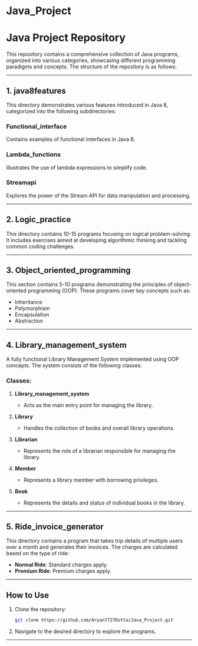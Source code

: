 # Java_Project
# Java Project Repository

This repository contains a comprehensive collection of Java programs, organized into various categories, showcasing different programming paradigms and concepts. The structure of the repository is as follows:

---

## 1. **java8features**
This directory demonstrates various features introduced in Java 8, categorized into the following subdirectories:

### **Functional_interface**
Contains examples of functional interfaces in Java 8.

### **Lambda_functions**
Illustrates the use of lambda expressions to simplify code.

### **Streamapi**
Explores the power of the Stream API for data manipulation and processing.

---

## 2. **Logic_practice**
This directory contains 10-15 programs focusing on logical problem-solving. It includes exercises aimed at developing algorithmic thinking and tackling common coding challenges.

---

## 3. **Object_oriented_programming**
This section contains 5-10 programs demonstrating the principles of object-oriented programming (OOP). These programs cover key concepts such as:
- Inheritance
- Polymorphism
- Encapsulation
- Abstraction

---

## 4. **Library_management_system**
A fully functional Library Management System implemented using OOP concepts. The system consists of the following classes:

### **Classes:**
1. **Library_management_system**
   - Acts as the main entry point for managing the library.

2. **Library**
   - Handles the collection of books and overall library operations.

3. **Librarian**
   - Represents the role of a librarian responsible for managing the library.

4. **Member**
   - Represents a library member with borrowing privileges.

5. **Book**
   - Represents the details and status of individual books in the library.

---

## 5. **Ride_invoice_generator**
This directory contains a program that takes trip details of multiple users over a month and generates their invoices. The charges are calculated based on the type of ride:
- **Normal Ride**: Standard charges apply.
- **Premium Ride**: Premium charges apply.

---

## How to Use
1. Clone the repository:
   ```bash
   git clone https://github.com/Aryan7727Dutta/Java_Project.git
   ```

2. Navigate to the desired directory to explore the programs.

---
